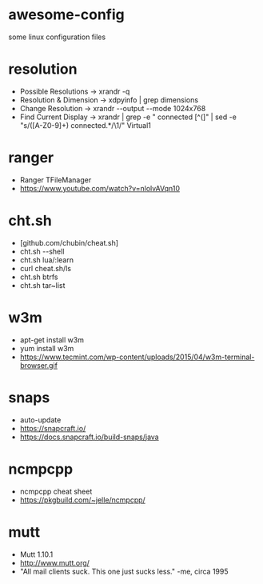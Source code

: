 # awesome-config
some linux configuration files

# resolution
- Possible Resolutions      -> xrandr -q
- Resolution & Dimension    -> xdpyinfo | grep dimensions
- Change Resolution         -> xrandr --output <OUTPUT> --mode 1024x768
- Find Current Display      -> xrandr | grep -e " connected [^(]" | sed -e "s/\([A-Z0-9]\+\) connected.*/\1/" Virtual1
  
# ranger
- Ranger TFileManager
- https://www.youtube.com/watch?v=nlolvAVqn10
  
# cht.sh
- [github.com/chubin/cheat.sh] 
- cht.sh --shell
- cht.sh lua/:learn
- curl cheat.sh/ls
- cht.sh btrfs
- cht.sh tar~list

# w3m
- apt-get install w3m
- yum install w3m
- https://www.tecmint.com/wp-content/uploads/2015/04/w3m-terminal-browser.gif

# snaps 
- auto-update
- https://snapcraft.io/
- https://docs.snapcraft.io/build-snaps/java

# ncmpcpp
- ncmpcpp cheat sheet
- https://pkgbuild.com/~jelle/ncmpcpp/

# mutt
- Mutt 1.10.1
- http://www.mutt.org/
- "All mail clients suck. This one just sucks less." -me, circa 1995
